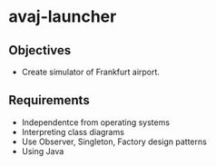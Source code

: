# avaj-launcher

## Objectives
- Create simulator of Frankfurt airport.

## Requirements
- Independentce from operating systems
- Interpreting class diagrams
- Use Observer, Singleton, Factory design patterns
- Using Java
